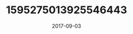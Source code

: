 ---
title: "1595275013925546443"
image: "2017-09-03 08.33.42 1595275013925546443_46248401"
date: "2017-09-03"
type: "photo"
---